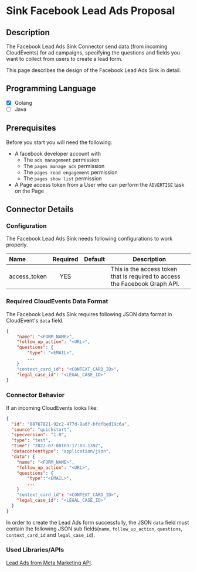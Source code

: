 # Sink Facebook Lead Ads Proposal

## Description

The Facebook Lead Ads Sink Connector send data (from incoming CloudEvents) for ad campaigns, specifying the questions and fields you want to collect from users to create a lead form.

This page describes the design of the Facebook Lead Ads Sink in detail.

## Programming Language

- [x] Golang
- [ ] Java

## Prerequisites

Before you start you will need the following:
- A facebook developer account with 
  - The ``ads management`` permission
  - The ``pages manage ads`` permission
  - The ``pages read engagement`` permission
  - The ``pages show list`` permission
- A Page access token from a User who can perform the ``ADVERTISE`` task on the Page



## Connector Details

### Configuration

The Facebook Lead Ads Sink needs following configurations to work properly.

| Name        | Required | Default | Description                                                |
|:------------|:--------:|:-------:|------------------------------------------------------------|
| access_token |    YES  |          | This is the access token that is required to access the Facebook Graph API.

### Required CloudEvents Data Format

The Facebook Lead Ads Sink requires following JSON data format in CloudEvent's `data` field.

```json
{
    "name": "<FORM_NAME>",
    "follow_up_action": "<URL>",
    "questions": {
        "type": "<EMAIL>",
        ...
    }
    "context_card_id": "<CONTEXT_CARD_ID>",
    "legal_case_id": "<LEGAL_CASE_ID>"
}
```

### Connector Behavior

If an incoming CloudEvents looks like:

```json
{
  "id": "88767821-92c2-477d-9a6f-bfdfbed19c6a",
  "source": "quickstart",
  "specversion": "1.0",
  "type": "test",
  "time": "2022-07-08T03:17:03.139Z",
  "datacontenttype": "application/json",
  "data": {
    "name": "<FORM_NAME>",
    "follow_up_action": "<URL>",
    "questions": {
        "type":"<EMAIL>",
        ...
    }
    "context_card_id": "<CONTEXT_CARD_ID>",
    "legal_case_id": "<LEGAL_CASE_ID>"
  }
}
```
In order to create the Lead Ads form successfully, the JSON ``data`` field must contain the following JSON sub fields(``name``, ``follow_up_action``, ``questions``, ``context_card_id`` and ``legal_case_id``). 

### Used Libraries/APIs

[Lead Ads from Meta Marketing API](https://developers.facebook.com/docs/marketing-api/guides/lead-ads/create).
